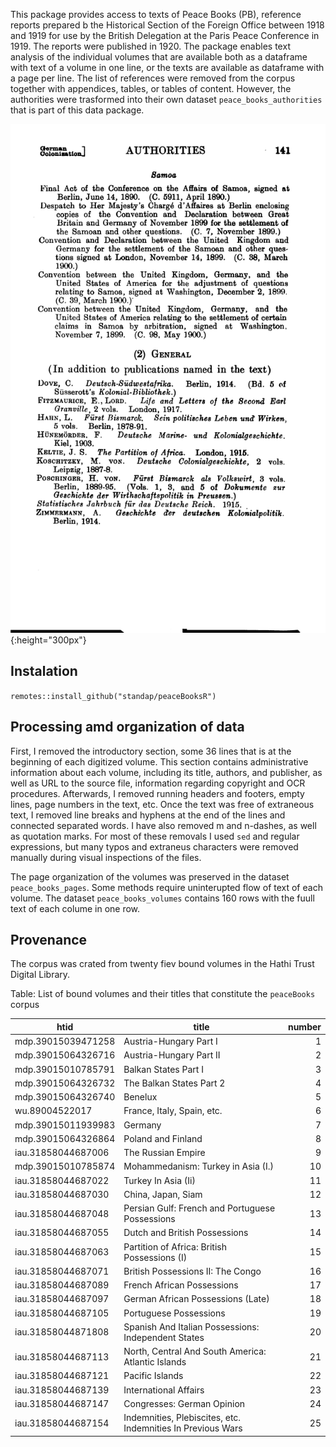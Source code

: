 This package provides access to texts of Peace Books (PB), reference reports prepared b the Historical Section of the Foreign Office between 1918 and 1919 for use by the British Delegation at the Paris Peace Conference in 1919. The reports were published in 1920. The package enables text analysis of the individual volumes that are available both as a dataframe with text of a volume in one line, or the texts are available as dataframe with a page per line. The list of references were removed from the corpus together with appendices, tables, or tables of content. However, the authorities were trasformed into their own dataset `peace_books_authorities` that is part of this data package.  

![An example of the page from the 'Authorities' section of the Samoa volume'](./R/img/samoa_authorities.png){:height="300px"}

## Instalation
`remotes::install_github("standap/peaceBooksR")`

## Processing amd organization of data
First, I removed the introductory section, some 36 lines that is at the beginning of each digitized volume. This section contains administrative information about each volume, including its title, authors, and publisher, as well as URL to the source file, information regarding copyright and OCR procedures. Afterwards, I removed running headers and footers, empty lines, page numbers in the text, etc. Once the text was free of extraneous text, I removed line breaks and hyphens at the end of the lines and connected separated words. I have also removed m and n-dashes, as well as quotation marks.  For most of these removals I used `sed` and regular expressions, but many typos and extraneus characters were removed manually during visual inspections of the files. 

The page organization of the volumes was preserved in the dataset `peace_books_pages`. Some methods require uninterupted flow of text of each volume. The dataset `peace_books_volumes` contains 160 rows  with the fuull text of each colume in one row.

## Provenance
The corpus was crated from twenty fiev bound volumes in the Hathi Trust Digital Library.

Table: List of bound volumes and their titles that constitute the `peaceBooks` corpus

| htid               | title                                                       | number |
|--------------------|-------------------------------------------------------------|-------:|
| mdp.39015039471258 | Austria-Hungary Part I                                      |      1 |
| mdp.39015064326716 | Austria-Hungary Part II                                     |      2 |
| mdp.39015010785791 | Balkan States Part I                                        |      3 |
| mdp.39015064326732 | The Balkan States Part 2                                    |      4 |
| mdp.39015064326740 | Benelux                                                     |      5 |
| wu.89004522017     | France, Italy, Spain, etc.                                  |      6 |
| mdp.39015011939983 | Germany                                                     |      7 |
| mdp.39015064326864 | Poland and Finland                                          |      8 |
| iau.31858044687006 | The Russian Empire                                          |      9 |
| mdp.39015010785874 | Mohammedanism: Turkey in Asia (I.)                          |     10 |
| iau.31858044687022 | Turkey In Asia (Ii)                                         |     11 |
| iau.31858044687030 | China, Japan, Siam                                          |     12 |
| iau.31858044687048 | Persian Gulf: French and Portuguese Possessions             |     13 |
| iau.31858044687055 | Dutch and British Possessions                               |     14 |
| iau.31858044687063 | Partition of Africa: British Possessions (I)                |     15 |
| iau.31858044687071 | British Possessions II: The Congo                           |     16 |
| iau.31858044687089 | French African Possessions                                  |     17 |
| iau.31858044687097 | German African Possessions (Late)                           |     18 |
| iau.31858044687105 | Portuguese Possessions                                      |     19 |
| iau.31858044871808 | Spanish And Italian Possessions: Independent States         |     20 |
| iau.31858044687113 | North, Central And South America: Atlantic Islands          |     21 |
| iau.31858044687121 | Pacific Islands                                             |     22 |
| iau.31858044687139 | International Affairs                                       |     23 |
| iau.31858044687147 | Congresses: German Opinion                                  |     24 |
| iau.31858044687154 | Indemnities, Plebiscites, etc. Indemnities In Previous Wars |     25 |
